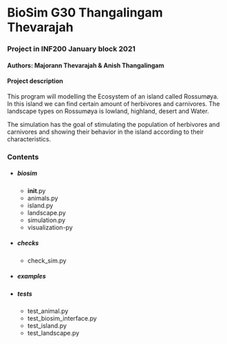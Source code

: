 # BioSim G30 Thangalingam Thevarajah

### Project in INF200 January block 2021

#### Authors: Majorann Thevarajah & Anish Thangalingam

#### Project description
This program will modelling the Ecosystem of an island called Rossumøya.
In this island we can find certain amount of herbivores and carnivores.
The landscape types on Rossumøya is lowland, highland, desert and Water.

The simulation has the goal of stimulating the population of herbivores 
and carnivores and showing their behavior in the island according to their characteristics.

### Contents
* ##### biosim
    * __init__.py
    * animals.py
    * island.py
    * landscape.py
    * simulation.py
    * visualization-py
    
* ##### checks
    * check_sim.py
* ##### examples
* ##### tests
    * test_animal.py
    * test_biosim_interface.py
    * test_island.py
    * test_landscape.py